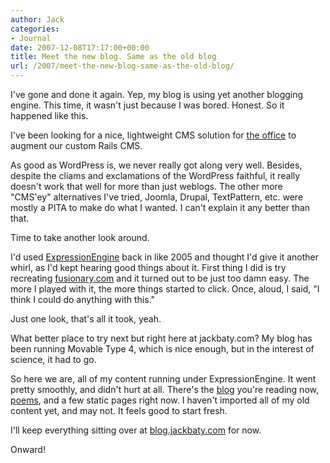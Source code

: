 ```yaml
---
author: Jack
categories:
- Journal
date: 2007-12-08T17:17:00+00:00
title: Meet the new blog. Same as the old blog
url: /2007/meet-the-new-blog-same-as-the-old-blog/
---
```


I've gone and done it again. Yep, my blog is using yet another blogging engine. This time, it wasn't just because I was bored. Honest. So it happened like this.

I've been looking for a nice, lightweight <span class="caps">CMS</span> solution for [the office][1] to augment our custom Rails <span class="caps">CMS</span>.

As good as WordPress is, we never really got along very well. Besides, despite the cliams and exclamations of the WordPress faithful, it really doesn't work that well for more than just weblogs. The other more "<span class="caps">CMS</span>'ey" alternatives I've tried, Joomla, Drupal, TextPattern, etc. were mostly a <span class="caps">PITA</span> to make do what I wanted. I can't explain it any better than that.

Time to take another look around.

I'd used [ExpressionEngine][2] back in like 2005 and thought I'd give it another whirl, as I'd kept hearing good things about it. First thing I did is try recreating [fusionary.com][3] and it turned out to be just too damn easy. The more I played with it, the more things started to click. Once, aloud, I said, "I think I could do anything with this."

Just one look, that's all it took, yeah.

What better place to try next but right here at jackbaty.com? My blog has been running Movable Type 4, which is nice enough, but in the interest of science, it had to go. 

So here we are, all of my content running under ExpressionEngine. It went pretty smoothly, and didn't hurt at all. There's the [blog][4] you're reading now, [poems][5], and a few static pages right now. I haven't imported all of my old content yet, and may not. It feels good to start fresh.

I'll keep everything sitting over at [blog.jackbaty.com]() for now. 

Onward!

 [1]: http://www.fusionary.com/
 [2]: http://expressionengine.com/
 [3]: http://fusionary.com/
 [4]: https://jackbaty.com/jack/blog
 [5]: https://jackbaty.com/jack/poems